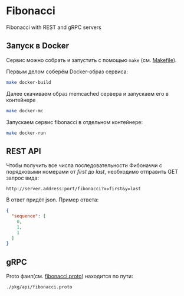 # Fibonacci
Fibonacci with REST and gRPC servers
## Запуск в Docker
Сервис можно собрать и запустить с помощью `make` (см. [Makefile](Makefile)).


Первым делом соберём Docker-образ cервиса:
```bash
make docker-build
```
Далее скачиваем образ memcached сервера и запускаем его в контейнере
```bash
make docker-mc
```
Запускаем сервис fibonacci в отдельном контейнере:
```bash
make docker-run
```

## REST API
Чтобы получить все числа последовательности Фибоначчи с порядковыми номерами от *first* до *last*, необходимо отправить GET запрос вида:
```
http://server.address:port/fibonacci?x=first&y=last
```
В ответ придёт json. Пример ответа:
```json
{
  "sequence": [
    0,
    1,
    1
  ]
}
```

## gRPC
Proto фаил(см. [fibonacci.proto](pkg/api/fibonacci.proto)) находится по пути:
```
./pkg/api/fibonacci.proto
```

